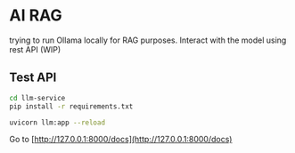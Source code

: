 # AI RAG
trying to run Ollama locally for RAG purposes. Interact with the model using rest API (WIP)

## Test API
```bash
cd llm-service
pip install -r requirements.txt
```
```bash
uvicorn llm:app --reload
```

Go to [http://127.0.0.1:8000/docs](http://127.0.0.1:8000/docs)